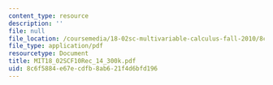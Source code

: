 ```yaml
---
content_type: resource
description: ''
file: null
file_location: /coursemedia/18-02sc-multivariable-calculus-fall-2010/8c6f5884e67ecdfb8ab621f4d6bfd196_MIT18_02SCF10Rec_14_300k.pdf
file_type: application/pdf
resourcetype: Document
title: MIT18_02SCF10Rec_14_300k.pdf
uid: 8c6f5884-e67e-cdfb-8ab6-21f4d6bfd196
---
```

